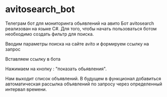 # avitosearch_bot
Телеграм бот для мониторинга обьявлений на авито
Бот avitosearch реализован на языке C#.
Для того, чтобы начать пользоваться ботом необходимо создать фильтр для поиска.
 
Вводим параметры поиска на сайте avito и формируем ссылку на запрос
 
Вставляем ссылку в бота
 
Нажимаем на кнопку : "показать обьявления".
 
Нам выходит список объявлений. В будущем в функционал добавиться автоматическая рассылка объявлений по запросу через определенный интервал времени. 
